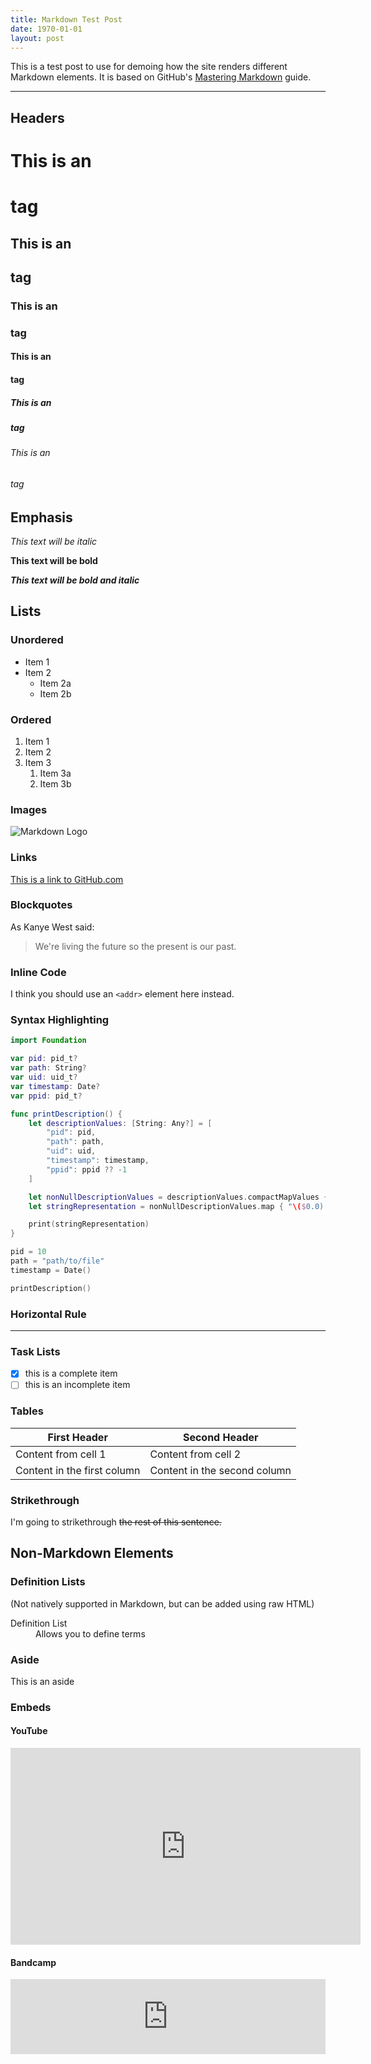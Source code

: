 ```yaml
---
title: Markdown Test Post
date: 1970-01-01
layout: post
---
```


This is a test post to use for demoing how the site renders different Markdown elements. It is based on GitHub's [Mastering Markdown](https://guides.github.com/features/mastering-markdown/) guide.

----

## Headers

# This is an <h1> tag
## This is an <h2> tag
### This is an <h3> tag
#### This is an <h4> tag
##### This is an <h5> tag
###### This is an <h6> tag

## Emphasis

_This text will be italic_

**This text will be bold**

_**This text will be bold and italic**_

## Lists

### Unordered

- Item 1
- Item 2
	- Item 2a
	- Item 2b

### Ordered

1. Item 1
1. Item 2
1. Item 3
	1. Item 3a
	1. Item 3b

### Images

![Markdown Logo](https://raw.githubusercontent.com/dcurtis/markdown-mark/master/png/208x128.png)

### Links

[This is a link to GitHub.com](https://github.com)

### Blockquotes

As Kanye West said:

> We're living the future so the present is our past.

### Inline Code

I think you should use an `<addr>` element here instead.

### Syntax Highlighting

```swift
import Foundation

var pid: pid_t?
var path: String?
var uid: uid_t?
var timestamp: Date?
var ppid: pid_t?

func printDescription() {
    let descriptionValues: [String: Any?] = [
        "pid": pid,
        "path": path,
        "uid": uid,
        "timestamp": timestamp,
        "ppid": ppid ?? -1
    ]

    let nonNullDescriptionValues = descriptionValues.compactMapValues { $0 }
    let stringRepresentation = nonNullDescriptionValues.map { "\($0.0) : \($0.1)" }.joined(separator: ", ")

    print(stringRepresentation)
}

pid = 10
path = "path/to/file"
timestamp = Date()

printDescription()
```

### Horizontal Rule

----

### Task Lists

- [x] this is a complete item
- [ ] this is an incomplete item

### Tables

First Header | Second Header
------------ | -------------
Content from cell 1 | Content from cell 2
Content in the first column | Content in the second column

### Strikethrough

I'm going to strikethrough ~~the rest of this sentence.~~

## Non-Markdown Elements

### Definition Lists

(Not natively supported in Markdown, but can be added using raw HTML)

<dl>
	<dt>Definition List</dt>
	<dd>Allows you to define terms</dd>
</dl>

### Aside

<aside>This is an aside</aside>

### Embeds

#### YouTube

<iframe width="560" height="315" src="https://www.youtube-nocookie.com/embed/iy49P-8wrEw" frameborder="0" allow="accelerometer; autoplay; encrypted-media; gyroscope; picture-in-picture" allowfullscreen></iframe>

#### Bandcamp

<iframe style="border: 0; width: 100%; height: 120px;" src="https://bandcamp.com/EmbeddedPlayer/album=2573998004/size=large/bgcol=ffffff/linkcol=0687f5/tracklist=false/artwork=small/transparent=true/" seamless><a href="http://aceyalone.bandcamp.com/album/a-book-of-human-language">A BOOK OF HUMAN LANGUAGE by ACEYALONE</a></iframe>

